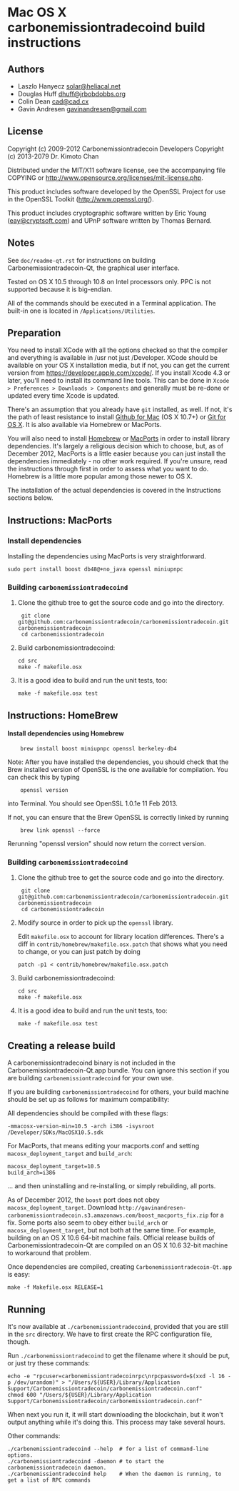 Mac OS X carbonemissiontradecoind build instructions
====================================

Authors
-------

* Laszlo Hanyecz <solar@heliacal.net>
* Douglas Huff <dhuff@jrbobdobbs.org>
* Colin Dean <cad@cad.cx>
* Gavin Andresen <gavinandresen@gmail.com>

License
-------

Copyright (c) 2009-2012 Carbonemissiontradecoin Developers
Copyright (c) 2013-2079 Dr. Kimoto Chan

Distributed under the MIT/X11 software license, see the accompanying
file COPYING or http://www.opensource.org/licenses/mit-license.php.

This product includes software developed by the OpenSSL Project for use in
the OpenSSL Toolkit (http://www.openssl.org/).

This product includes cryptographic software written by
Eric Young (eay@cryptsoft.com) and UPnP software written by Thomas Bernard.

Notes
-----

See `doc/readme-qt.rst` for instructions on building Carbonemissiontradecoin-Qt, the
graphical user interface.

Tested on OS X 10.5 through 10.8 on Intel processors only. PPC is not
supported because it is big-endian.

All of the commands should be executed in a Terminal application. The
built-in one is located in `/Applications/Utilities`.

Preparation
-----------

You need to install XCode with all the options checked so that the compiler
and everything is available in /usr not just /Developer. XCode should be
available on your OS X installation media, but if not, you can get the
current version from https://developer.apple.com/xcode/. If you install
Xcode 4.3 or later, you'll need to install its command line tools. This can
be done in `Xcode > Preferences > Downloads > Components` and generally must
be re-done or updated every time Xcode is updated.

There's an assumption that you already have `git` installed, as well. If
not, it's the path of least resistance to install [Github for Mac](https://mac.github.com/)
(OS X 10.7+) or
[Git for OS X](https://code.google.com/p/git-osx-installer/). It is also
available via Homebrew or MacPorts.

You will also need to install [Homebrew](http://mxcl.github.io/homebrew/)
or [MacPorts](https://www.macports.org/) in order to install library
dependencies. It's largely a religious decision which to choose, but, as of
December 2012, MacPorts is a little easier because you can just install the
dependencies immediately - no other work required. If you're unsure, read
the instructions through first in order to assess what you want to do.
Homebrew is a little more popular among those newer to OS X.

The installation of the actual dependencies is covered in the Instructions
sections below.

Instructions: MacPorts
----------------------

### Install dependencies

Installing the dependencies using MacPorts is very straightforward.

    sudo port install boost db48@+no_java openssl miniupnpc

### Building `carbonemissiontradecoind`

1. Clone the github tree to get the source code and go into the directory.

        git clone git@github.com:carbonemissiontradecoin/carbonemissiontradecoin.git carbonemissiontradecoin
        cd carbonemissiontradecoin

2.  Build carbonemissiontradecoind:

        cd src
        make -f makefile.osx

3.  It is a good idea to build and run the unit tests, too:

        make -f makefile.osx test

Instructions: HomeBrew
----------------------

#### Install dependencies using Homebrew

        brew install boost miniupnpc openssl berkeley-db4

Note: After you have installed the dependencies, you should check that the Brew installed version of OpenSSL is the one available for compilation. You can check this by typing

        openssl version

into Terminal. You should see OpenSSL 1.0.1e 11 Feb 2013.

If not, you can ensure that the Brew OpenSSL is correctly linked by running

        brew link openssl --force

Rerunning "openssl version" should now return the correct version.

### Building `carbonemissiontradecoind`

1. Clone the github tree to get the source code and go into the directory.

        git clone git@github.com:carbonemissiontradecoin/carbonemissiontradecoin.git carbonemissiontradecoin
        cd carbonemissiontradecoin

2.  Modify source in order to pick up the `openssl` library.

    Edit `makefile.osx` to account for library location differences. There's a
    diff in `contrib/homebrew/makefile.osx.patch` that shows what you need to
    change, or you can just patch by doing

        patch -p1 < contrib/homebrew/makefile.osx.patch

3.  Build carbonemissiontradecoind:

        cd src
        make -f makefile.osx

4.  It is a good idea to build and run the unit tests, too:

        make -f makefile.osx test

Creating a release build
------------------------

A carbonemissiontradecoind binary is not included in the Carbonemissiontradecoin-Qt.app bundle. You can ignore
this section if you are building `carbonemissiontradecoind` for your own use.

If you are building `carbonemissiontradecoind` for others, your build machine should be set up
as follows for maximum compatibility:

All dependencies should be compiled with these flags:

    -mmacosx-version-min=10.5 -arch i386 -isysroot /Developer/SDKs/MacOSX10.5.sdk

For MacPorts, that means editing your macports.conf and setting
`macosx_deployment_target` and `build_arch`:

    macosx_deployment_target=10.5
    build_arch=i386

... and then uninstalling and re-installing, or simply rebuilding, all ports.

As of December 2012, the `boost` port does not obey `macosx_deployment_target`.
Download `http://gavinandresen-carbonemissiontradecoin.s3.amazonaws.com/boost_macports_fix.zip`
for a fix. Some ports also seem to obey either `build_arch` or
`macosx_deployment_target`, but not both at the same time. For example, building
on an OS X 10.6 64-bit machine fails. Official release builds of Carbonemissiontradecoin-Qt are
compiled on an OS X 10.6 32-bit machine to workaround that problem.

Once dependencies are compiled, creating `Carbonemissiontradecoin-Qt.app` is easy:

    make -f Makefile.osx RELEASE=1

Running
-------

It's now available at `./carbonemissiontradecoind`, provided that you are still in the `src`
directory. We have to first create the RPC configuration file, though.

Run `./carbonemissiontradecoind` to get the filename where it should be put, or just try these
commands:

    echo -e "rpcuser=carbonemissiontradecoinrpc\nrpcpassword=$(xxd -l 16 -p /dev/urandom)" > "/Users/${USER}/Library/Application Support/Carbonemissiontradecoin/carbonemissiontradecoin.conf"
    chmod 600 "/Users/${USER}/Library/Application Support/Carbonemissiontradecoin/carbonemissiontradecoin.conf"

When next you run it, it will start downloading the blockchain, but it won't
output anything while it's doing this. This process may take several hours.

Other commands:

    ./carbonemissiontradecoind --help  # for a list of command-line options.
    ./carbonemissiontradecoind -daemon # to start the carbonemissiontradecoin daemon.
    ./carbonemissiontradecoind help    # When the daemon is running, to get a list of RPC commands
